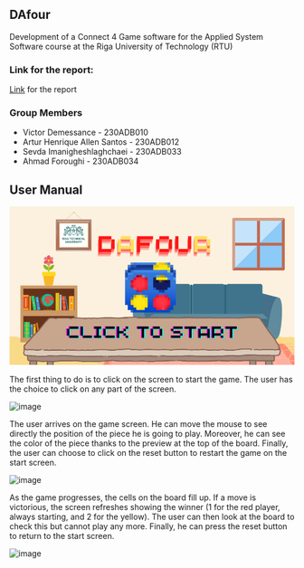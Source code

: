 ## DAfour
Development of a Connect 4 Game software for the Applied System Software course at the Riga University of Technology (RTU)

### Link for the report:
[Link](https://docs.google.com/document/d/1wj8dWIFPc39VEJFcaQ2we9zuJyPB9k3uuMuU6C9DiXs/edit?usp=sharing) for the report

### Group Members
- Victor Demessance - 230ADB010
- Artur Henrique Allen Santos - 230ADB012
- Sevda Imanigheshlaghchaei - 230ADB033
- Ahmad Foroughi - 230ADB034

## User Manual

![](resources/image/launching_background.png)

The first thing to do is to click on the screen to start the game. The user has the choice to click on any part of the screen.

![image](https://github.com/Victordmss/DAfour/assets/86049841/d60281e2-89dd-4eb3-86ee-7a6be98ec374)

The user arrives on the game screen. He can move the mouse to see directly the position of the piece he is going to play. Moreover, he can see the color of the piece thanks to the preview at the top of the board. Finally, the user can choose to click on the reset button to restart the game on the start screen.

![image](https://github.com/Victordmss/DAfour/assets/86049841/689f6106-86e6-41e9-af8e-349bc2a37445)

As the game progresses, the cells on the board fill up. If a move is victorious, the screen refreshes showing the winner (1 for the red player, always starting, and 2 for the yellow). The user can then look at the board to check this but cannot play any more. Finally, he can press the reset button to return to the start screen.

![image](https://github.com/Victordmss/DAfour/assets/86049841/61561f82-227f-47b1-836f-15b43f357bbf)

